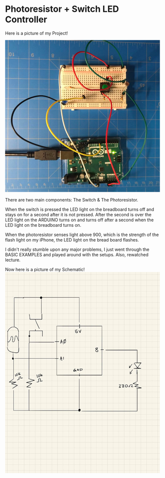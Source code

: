 # Photoresistor + Switch LED Controller

Here is a picture of my Project!

![](photo_switch.jpg)

There are two main components: The Switch & The Photoresistor.

When the switch is pressed the LED light on the breadboard turns off and stays on for a second after it is not pressed. After the second is over the LED light on the ARDUINO turns on and turns off after a second when the LED light on the breadboard turns on.

When the photoresistor senses light above 900, which is the strength of the flash light on my iPhone, the LED light on the bread board flashes. 

I didn't really stumble upon any major problems, I just went through the BASIC EXAMPLES and played around with the setups. Also, rewatched lecture. 

Now here is a picture of my Schematic!
![](schematic.jpg)
